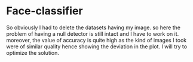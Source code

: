 # Face-classifier
So obviously I had to delete the datasets having my image.
so here the problem of having a null detector is still intact and I have to work on it.
moreover, the value of accuracy is quite high as the kind of images I took were of similar quality hence showing the deviation in the plot. I 
will try to optimize the solution.
